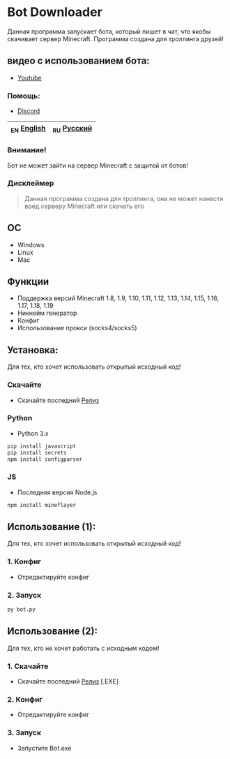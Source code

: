 # Bot Downloader
Данная программа запускает бота, который пишет в чат, что якобы скачивает сервер Minecraft. Программа создана для троллинга друзей!

## видео с использованием бота:
* [Youtube](https://www.youtube.com/)

### Помощь:
- [Discord](https://discord.gg/bjgpVAxgyE)

| <sub>EN</sub> [English](README.md) | <sub>RU</sub> [Русский](README_RU.md) |
|-------------------------|----------------------------|

### Внимание!
Бот не может зайти на сервер Minecraft с защитой от ботов!

### Дисклеймер

> Данная программа создана для троллинга, она не может нанести вред серверу Minecraft или скачать его

## ОС

 * Windows
 * Linux
 * Mac

## Функции

 * Поддержка версий Minecraft 1.8, 1.9, 1.10, 1.11, 1.12, 1.13, 1.14, 1.15, 1.16, 1.17, 1.18, 1.19
* Никнейм генератор
* Конфиг
* Использование прокси (socks4/socks5)

## Установка:
Для тех, кто хочет использовать открытый исходный код!

### Скачайте
* Скачайте последний [Релиз](https://github.com/YTFort/BotDownloader/releases)

### Python

 * Python 3.x

```bash
pip install javascript
pip install secrets
npm install configparser
```

### JS

 * Последняя версия Node.js

```bash
npm install mineflayer
```

## Использование (1):
Для тех, кто хочет использовать открытый исходный код!

### 1. Конфиг
* Отредактируйте конфиг

### 2. Запуск
```bash
py bot.py
```

## Использование (2):
Для тех, кто не хочет работать с исходным кодом!

### 1. Скачайте
* Скачайте последний [Релиз](https://github.com/YTFort/BotDownloader/releases) [.EXE]

### 2. Конфиг
* Отредактируйте конфиг

### 3. Запуск
* Запустите Bot.exe
